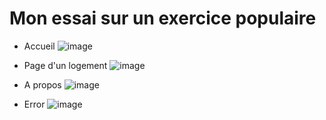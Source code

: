 # Mon essai sur un exercice populaire

- Accueil
![image](https://github.com/user-attachments/assets/8d97d14a-bac3-4a5e-aa6e-5fea805cb54f)

- Page d'un logement
![image](https://github.com/user-attachments/assets/0f929e13-1b81-4de6-b4a8-0f7c2b8b3662)

- A propos
![image](https://github.com/user-attachments/assets/5a374276-4368-497c-9150-ca110aab4232)

- Error
![image](https://github.com/user-attachments/assets/4eefe32f-f16e-4b39-9bd7-0d50aa63ee12)
